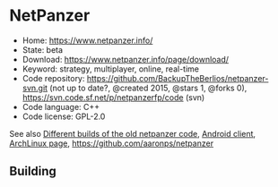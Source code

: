 # NetPanzer

- Home: https://www.netpanzer.info/
- State: beta
- Download: https://www.netpanzer.info/page/download/
- Keyword: strategy, multiplayer, online, real-time
- Code repository: https://github.com/BackupTheBerlios/netpanzer-svn.git (not up to date?, @created 2015, @stars 1, @forks 0), https://svn.code.sf.net/p/netpanzerfp/code (svn)
- Code language: C++
- Code license: GPL-2.0

See also [Different builds of the old netpanzer code](https://github.com/Rominagrobis/OldNetPanzer), [Android client](https://github.com/francov/netPanzerSB),
[ArchLinux page](https://aur.archlinux.org/packages/netpanzer), https://github.com/aaronps/netpanzer

## Building
